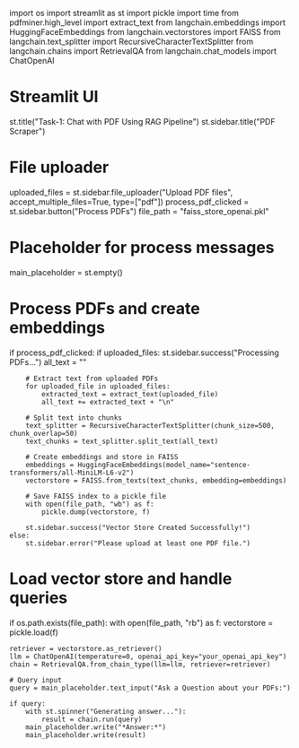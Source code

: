 import os
import streamlit as st
import pickle
import time
from pdfminer.high_level import extract_text
from langchain.embeddings import HuggingFaceEmbeddings
from langchain.vectorstores import FAISS
from langchain.text_splitter import RecursiveCharacterTextSplitter
from langchain.chains import RetrievalQA
from langchain.chat_models import ChatOpenAI

# Streamlit UI
st.title("Task-1: Chat with PDF Using RAG Pipeline")
st.sidebar.title("PDF Scraper")

# File uploader
uploaded_files = st.sidebar.file_uploader("Upload PDF files", accept_multiple_files=True, type=["pdf"])
process_pdf_clicked = st.sidebar.button("Process PDFs")
file_path = "faiss_store_openai.pkl"

# Placeholder for process messages
main_placeholder = st.empty()

# Process PDFs and create embeddings
if process_pdf_clicked:
    if uploaded_files:
        st.sidebar.success("Processing PDFs...")
        all_text = ""

        # Extract text from uploaded PDFs
        for uploaded_file in uploaded_files:
            extracted_text = extract_text(uploaded_file)
            all_text += extracted_text + "\n"

        # Split text into chunks
        text_splitter = RecursiveCharacterTextSplitter(chunk_size=500, chunk_overlap=50)
        text_chunks = text_splitter.split_text(all_text)

        # Create embeddings and store in FAISS
        embeddings = HuggingFaceEmbeddings(model_name="sentence-transformers/all-MiniLM-L6-v2")
        vectorstore = FAISS.from_texts(text_chunks, embedding=embeddings)

        # Save FAISS index to a pickle file
        with open(file_path, "wb") as f:
            pickle.dump(vectorstore, f)

        st.sidebar.success("Vector Store Created Successfully!")
    else:
        st.sidebar.error("Please upload at least one PDF file.")

# Load vector store and handle queries
if os.path.exists(file_path):
    with open(file_path, "rb") as f:
        vectorstore = pickle.load(f)

    retriever = vectorstore.as_retriever()
    llm = ChatOpenAI(temperature=0, openai_api_key="your_openai_api_key")
    chain = RetrievalQA.from_chain_type(llm=llm, retriever=retriever)

    # Query input
    query = main_placeholder.text_input("Ask a Question about your PDFs:")

    if query:
        with st.spinner("Generating answer..."):
            result = chain.run(query)
        main_placeholder.write("*Answer:*")
        main_placeholder.write(result)
